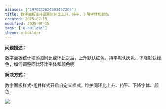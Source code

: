 ```yaml
---
aliases: ["1970182624303457204"]
title: 数字面板支持设置同环比上升、持平、下降字体和颜色
created: 2025-07-15
modified: 2025-07-15
tags: ['e-builder']
theme: e-builder
---
```


**问题描述：**

数字面板统计项添加同比或环比之后，上升默认红色、持平默认灰色、下降默认绿色，如何调整同比环比字体和颜色呢

**解决方式：**

数字面板样式-组件样式开启自定义样式，维护同环比上升、持平、下降字体、颜色

**![](7520ef49a06dfc4e751b8507fec5e654.jpg)**